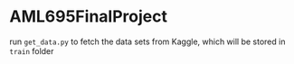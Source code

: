 # AML695FinalProject

run `get_data.py` to fetch the data sets from Kaggle, which will be stored in `train` folder
